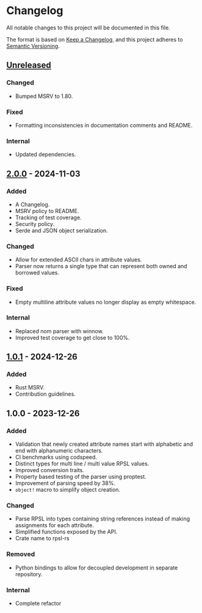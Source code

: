 # Changelog

All notable changes to this project will be documented in this file.

The format is based on [Keep a Changelog](https://keepachangelog.com/en/1.1.0/),
and this project adheres to [Semantic Versioning](https://semver.org/spec/v2.0.0.html).

## [Unreleased]

### Changed

- Bumped MSRV to 1.80.

### Fixed

- Formatting inconsistencies in documentation comments and README.

### Internal

- Updated dependencies.

## [2.0.0] - 2024-11-03

### Added

- A Changelog.
- MSRV policy to README.
- Tracking of test coverage.
- Security policy.
- Serde and JSON object serialization.

### Changed

- Allow for extended ASCII chars in attribute values.
- Parser now returns a single type that can represent both owned and borrowed values.

### Fixed

- Empty multiline attribute values no longer display as empty whitespace.

### Internal

- Replaced nom parser with winnow.
- Improved test coverage to get close to 100%.

## [1.0.1] - 2024-12-26

### Added

- Rust MSRV.
- Contribution guidelines.

## 1.0.0 - 2023-12-26

### Added

- Validation that newly created attribute names start with alphabetic and end with alphanumeric characters.
- CI benchmarks using codspeed.
- Distinct types for multi line / multi value RPSL values.
- Improved conversion traits.
- Property based testing of the parser using proptest.
- Improvement of parsing speed by 38%.
- `object!` macro to simplify object creation.

### Changed

- Parse RPSL into types containing string references instead of making assignments for each attribute.
- Simplified functions exposed by the API.
- Crate name to rpsl-rs

### Removed

- Python bindings to allow for decoupled development in separate repository.

### Internal

- Complete refactor

[unreleased]: https://github.com/SRv6d/rpsl-rs/compare/v2.0.0...HEAD
[2.0.0]: https://github.com/SRv6d/rpsl-rs/compare/v1.0.1...v2.0.0
[1.0.1]: https://github.com/SRv6d/rpsl-rs/compare/v1.0.0...v1.0.1

